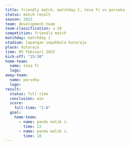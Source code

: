 ```yaml
---
title: friendly match, matchday 1, tesa fc vs perseka
status: match result
season: 2023
team: development-team
team-classification: u-18
competition: friendly match
matchday: matchday 1
stadium: lapangan sepakbola kutaraja
place: kutaraja
time: 05 februari 2023
kick-off: "15:30"
home-team:
  name: tesa fc
  logo: 
away-team:
  name: perseka
  logo: 
result:
  status: full-time
  conclusion: win
  score:
    full-time: "2-0"
  goal:
    home-team:
      - name: pandu malik i.
        time: 12
      - name: pandu malik i.
        time: 18
---
```

